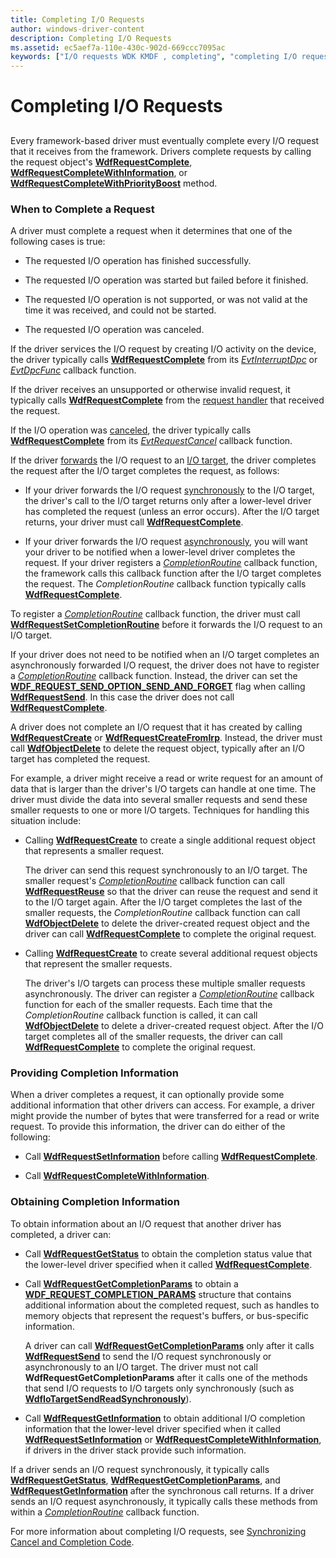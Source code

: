 ```yaml
---
title: Completing I/O Requests
author: windows-driver-content
description: Completing I/O Requests
ms.assetid: ec5aef7a-110e-430c-902d-669ccc7095ac
keywords: ["I/O requests WDK KMDF , completing", "completing I/O requests WDK KMDF", "request processing WDK KMDF , completing requests", "status information WDK KMDF , completing I/O requests"]
---
```


# Completing I/O Requests


## <a href="" id="ddk-completing-i-o-requests-df"></a>


Every framework-based driver must eventually complete every I/O request that it receives from the framework. Drivers complete requests by calling the request object's [**WdfRequestComplete**](https://msdn.microsoft.com/library/windows/hardware/ff549945), [**WdfRequestCompleteWithInformation**](https://msdn.microsoft.com/library/windows/hardware/ff549948), or [**WdfRequestCompleteWithPriorityBoost**](https://msdn.microsoft.com/library/windows/hardware/ff549949) method.

### When to Complete a Request

A driver must complete a request when it determines that one of the following cases is true:

-   The requested I/O operation has finished successfully.

-   The requested I/O operation was started but failed before it finished.

-   The requested I/O operation is not supported, or was not valid at the time it was received, and could not be started.

-   The requested I/O operation was canceled.

If the driver services the I/O request by creating I/O activity on the device, the driver typically calls [**WdfRequestComplete**](https://msdn.microsoft.com/library/windows/hardware/ff549945) from its [*EvtInterruptDpc*](https://msdn.microsoft.com/library/windows/hardware/ff541721) or [*EvtDpcFunc*](https://msdn.microsoft.com/library/windows/hardware/ff541683) callback function.

If the driver receives an unsupported or otherwise invalid request, it typically calls [**WdfRequestComplete**](https://msdn.microsoft.com/library/windows/hardware/ff549945) from the [request handler](request-handlers.md) that received the request.

If the I/O operation was [canceled](canceling-i-o-requests.md), the driver typically calls [**WdfRequestComplete**](https://msdn.microsoft.com/library/windows/hardware/ff549945) from its [*EvtRequestCancel*](https://msdn.microsoft.com/library/windows/hardware/ff541817) callback function.

If the driver [forwards](forwarding-i-o-requests.md) the I/O request to an [I/O target](using-i-o-targets.md), the driver completes the request after the I/O target completes the request, as follows:

-   If your driver forwards the I/O request [synchronously](sending-i-o-requests-synchronously.md) to the I/O target, the driver's call to the I/O target returns only after a lower-level driver has completed the request (unless an error occurs). After the I/O target returns, your driver must call [**WdfRequestComplete**](https://msdn.microsoft.com/library/windows/hardware/ff549945).

-   If your driver forwards the I/O request [asynchronously](sending-i-o-requests-asynchronously.md), you will want your driver to be notified when a lower-level driver completes the request. If your driver registers a [*CompletionRoutine*](https://msdn.microsoft.com/library/windows/hardware/ff540745) callback function, the framework calls this callback function after the I/O target completes the request. The *CompletionRoutine* callback function typically calls [**WdfRequestComplete**](https://msdn.microsoft.com/library/windows/hardware/ff549945).

To register a [*CompletionRoutine*](https://msdn.microsoft.com/library/windows/hardware/ff540745) callback function, the driver must call [**WdfRequestSetCompletionRoutine**](https://msdn.microsoft.com/library/windows/hardware/ff550030) before it forwards the I/O request to an I/O target.

If your driver does not need to be notified when an I/O target completes an asynchronously forwarded I/O request, the driver does not have to register a [*CompletionRoutine*](https://msdn.microsoft.com/library/windows/hardware/ff540745) callback function. Instead, the driver can set the [**WDF\_REQUEST\_SEND\_OPTION\_SEND\_AND\_FORGET**](https://msdn.microsoft.com/library/windows/hardware/ff552493) flag when calling [**WdfRequestSend**](https://msdn.microsoft.com/library/windows/hardware/ff550027). In this case the driver does not call [**WdfRequestComplete**](https://msdn.microsoft.com/library/windows/hardware/ff549945).

A driver does not complete an I/O request that it has created by calling [**WdfRequestCreate**](https://msdn.microsoft.com/library/windows/hardware/ff549951) or [**WdfRequestCreateFromIrp**](https://msdn.microsoft.com/library/windows/hardware/ff549953). Instead, the driver must call [**WdfObjectDelete**](https://msdn.microsoft.com/library/windows/hardware/ff548734) to delete the request object, typically after an I/O target has completed the request.

For example, a driver might receive a read or write request for an amount of data that is larger than the driver's I/O targets can handle at one time. The driver must divide the data into several smaller requests and send these smaller requests to one or more I/O targets. Techniques for handling this situation include:

-   Calling [**WdfRequestCreate**](https://msdn.microsoft.com/library/windows/hardware/ff549951) to create a single additional request object that represents a smaller request.

    The driver can send this request synchronously to an I/O target. The smaller request's [*CompletionRoutine*](https://msdn.microsoft.com/library/windows/hardware/ff540745) callback function can call [**WdfRequestReuse**](https://msdn.microsoft.com/library/windows/hardware/ff550026) so that the driver can reuse the request and send it to the I/O target again. After the I/O target completes the last of the smaller requests, the *CompletionRoutine* callback function can call [**WdfObjectDelete**](https://msdn.microsoft.com/library/windows/hardware/ff548734) to delete the driver-created request object and the driver can call [**WdfRequestComplete**](https://msdn.microsoft.com/library/windows/hardware/ff549945) to complete the original request.

-   Calling [**WdfRequestCreate**](https://msdn.microsoft.com/library/windows/hardware/ff549951) to create several additional request objects that represent the smaller requests.

    The driver's I/O targets can process these multiple smaller requests asynchronously. The driver can register a [*CompletionRoutine*](https://msdn.microsoft.com/library/windows/hardware/ff540745) callback function for each of the smaller requests. Each time that the *CompletionRoutine* callback function is called, it can call [**WdfObjectDelete**](https://msdn.microsoft.com/library/windows/hardware/ff548734) to delete a driver-created request object. After the I/O target completes all of the smaller requests, the driver can call [**WdfRequestComplete**](https://msdn.microsoft.com/library/windows/hardware/ff549945) to complete the original request.

### <a href="" id="providing-completion-information"></a> Providing Completion Information

When a driver completes a request, it can optionally provide some additional information that other drivers can access. For example, a driver might provide the number of bytes that were transferred for a read or write request. To provide this information, the driver can do either of the following:

-   Call [**WdfRequestSetInformation**](https://msdn.microsoft.com/library/windows/hardware/ff550032) before calling [**WdfRequestComplete**](https://msdn.microsoft.com/library/windows/hardware/ff549945).

-   Call [**WdfRequestCompleteWithInformation**](https://msdn.microsoft.com/library/windows/hardware/ff549948).

### <a href="" id="obtaining-completion-information"></a> Obtaining Completion Information

To obtain information about an I/O request that another driver has completed, a driver can:

-   Call [**WdfRequestGetStatus**](https://msdn.microsoft.com/library/windows/hardware/ff549974) to obtain the completion status value that the lower-level driver specified when it called [**WdfRequestComplete**](https://msdn.microsoft.com/library/windows/hardware/ff549945).

-   Call [**WdfRequestGetCompletionParams**](https://msdn.microsoft.com/library/windows/hardware/ff549961) to obtain a [**WDF\_REQUEST\_COMPLETION\_PARAMS**](https://msdn.microsoft.com/library/windows/hardware/ff552454) structure that contains additional information about the completed request, such as handles to memory objects that represent the request's buffers, or bus-specific information.

    A driver can call [**WdfRequestGetCompletionParams**](https://msdn.microsoft.com/library/windows/hardware/ff549961) only after it calls [**WdfRequestSend**](https://msdn.microsoft.com/library/windows/hardware/ff550027) to send the I/O request synchronously or asynchronously to an I/O target. The driver must not call **WdfRequestGetCompletionParams** after it calls one of the methods that send I/O requests to I/O targets only synchronously (such as [**WdfIoTargetSendReadSynchronously**](https://msdn.microsoft.com/library/windows/hardware/ff548669)).

-   Call [**WdfRequestGetInformation**](https://msdn.microsoft.com/library/windows/hardware/ff549965) to obtain additional I/O completion information that the lower-level driver specified when it called [**WdfRequestSetInformation**](https://msdn.microsoft.com/library/windows/hardware/ff550032) or [**WdfRequestCompleteWithInformation**](https://msdn.microsoft.com/library/windows/hardware/ff549948), if drivers in the driver stack provide such information.

If a driver sends an I/O request synchronously, it typically calls [**WdfRequestGetStatus**](https://msdn.microsoft.com/library/windows/hardware/ff549974), [**WdfRequestGetCompletionParams**](https://msdn.microsoft.com/library/windows/hardware/ff549961), and [**WdfRequestGetInformation**](https://msdn.microsoft.com/library/windows/hardware/ff549965) after the synchronous call returns. If a driver sends an I/O request asynchronously, it typically calls these methods from within a [*CompletionRoutine*](https://msdn.microsoft.com/library/windows/hardware/ff540745) callback function.

For more information about completing I/O requests, see [Synchronizing Cancel and Completion Code](synchronizing-cancel-and-completion-code.md).

 

 





